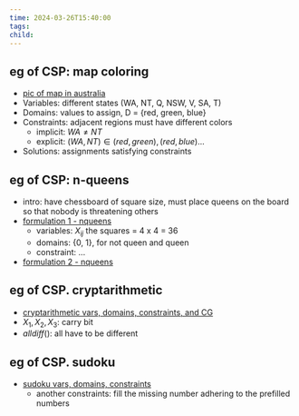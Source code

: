 ```yaml
---
time: 2024-03-26T15:40:00
tags: 
child:
---
```

## eg of CSP: map coloring
- [pic of map in australia](https://i.imgur.com/ZnFFDAu.png)
- Variables: different states (WA, NT, Q, NSW, V, SA, T)
- Domains: values to assign, D = {red, green, blue}
- Constraints: adjacent regions must have different colors
	- implicit: $WA \neq NT$
	- explicit: $(WA, NT) \in {(red, green), (red, blue)...}$
- Solutions: assignments satisfying constraints

## eg of CSP: n-queens
- intro: have chessboard of square size, must place queens on the board so that nobody is threatening others
- [formulation 1 - nqueens](https://i.imgur.com/T5Jn2cw.png)
	- variables: $X_{ij}$ the squares = 4 x 4 = 36
	- domains: {0, 1}, for not queen and queen
	- constraint: ...
- [formulation 2 - nqueens](https://i.imgur.com/4SC0P0q.png)

## eg of CSP. cryptarithmetic
- [cryptarithmetic vars, domains, constraints, and CG](https://i.imgur.com/DAm5dLU.png)
- $X_1, X_2, X_3$: carry bit
- $alldiff()$: all have to be different

## eg of CSP. sudoku
- [sudoku vars, domains, constraints](https://i.imgur.com/uqIAtjO.png)
	- another constraints: fill the missing number adhering to the prefilled numbers










